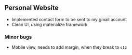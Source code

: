 ## Personal Website

* Implemented contact form to be sent to my gmail account
* Clean UI, using materialize framework

### Minor bugs
* Mobile view, needs to add margin, when they break to `s12`

